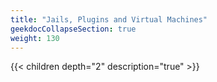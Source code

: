 ```yaml
---
title: "Jails, Plugins and Virtual Machines"
geekdocCollapseSection: true
weight: 130
---
```


{{< children depth="2" description="true" >}}

